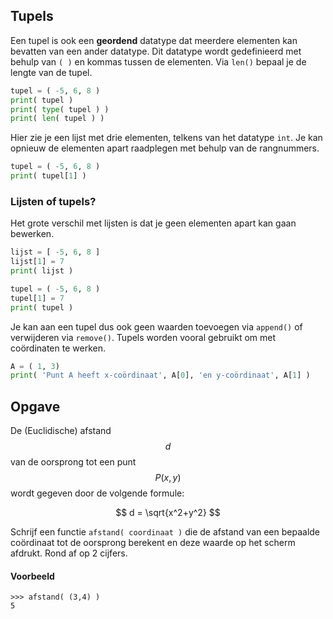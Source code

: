 ## Tupels
Een tupel is ook een **geordend** datatype dat meerdere elementen kan bevatten van een ander datatype. Dit datatype wordt gedefinieerd met behulp van `( )` en kommas tussen de elementen. Via `len()` bepaal je de lengte van de tupel. 

```python
tupel = ( -5, 6, 8 )
print( tupel )
print( type( tupel ) )
print( len( tupel ) )
```
Hier zie je een lijst met drie elementen, telkens van het datatype `int`. Je kan opnieuw de elementen apart raadplegen met behulp van de rangnummers.
```python
tupel = ( -5, 6, 8 )
print( tupel[1] )
```

### Lijsten of tupels?
Het grote verschil met lijsten is dat je geen elementen apart kan gaan bewerken.
```python
lijst = [ -5, 6, 8 ]
lijst[1] = 7
print( lijst )
```

```python
tupel = ( -5, 6, 8 )
tupel[1] = 7
print( tupel )
```

Je kan aan een tupel dus ook geen waarden toevoegen via `append()` of verwijderen via `remove()`. Tupels worden vooral gebruikt om met coördinaten te werken.
```python
A = ( 1, 3)
print( 'Punt A heeft x-coördinaat', A[0], 'en y-coördinaat', A[1] )
```

## Opgave
De (Euclidische) afstand $$d$$ van de oorsprong tot een punt $$P(x,y)$$ wordt gegeven door de volgende formule:

$$
    d = \sqrt{x^2+y^2}
$$

Schrijf een functie `afstand( coordinaat )` die de afstand van een bepaalde coördinaat tot de oorsprong berekent en deze waarde op het scherm afdrukt. Rond af op 2 cijfers.

#### Voorbeeld
```
>>> afstand( (3,4) )
5
```